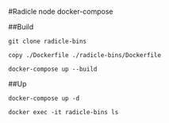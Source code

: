 #Radicle node docker-compose

##Build

`git clone radicle-bins`

`copy ./Dockerfile ./radicle-bins/Dockerfile`

`docker-compose up --build`

##Up

`docker-compose up -d`

`docker exec -it radicle-bins ls`
